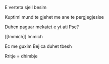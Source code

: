 E verteta sjell besim

Kuptimi mund te gjehet me ane te pergjegjesise

Duhen paguar mekatet e yt ati
	Pse?

[[Immich]] Immich

Ec me guxim
Bej ca duhet tbesh

Rritje = dhimbje